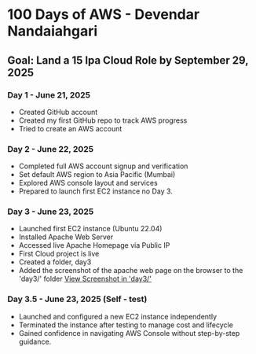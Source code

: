 # 100 Days of AWS - Devendar Nandaiahgari

## Goal: Land a 15 lpa Cloud Role by September 29, 2025

### Day 1 - June 21, 2025

- Created GitHub account
- Created my first GitHub repo to track AWS progress
- Tried to create an AWS account

### Day 2 - June 22, 2025

- Completed full AWS account signup and verification
- Set default AWS region to Asia Pacific (Mumbai)
- Explored AWS console layout and services
- Prepared to launch first EC2 instance no Day 3.

### Day 3 - June 23, 2025

- Launched first EC2 instance (Ubuntu 22.04)
- Installed Apache Web Server
- Accessed live Apache Homepage via Public IP
- First Cloud project is live
- Created a folder, day3
- Added the screenshot of the apache web page on the browser to the 'day3/' folder [View Screenshot in 'day3/'](day3/apache-page.png)

### Day 3.5 - June 23, 2025 (Self - test)

- Launched and configured a new EC2 instance independently
- Terminated the instance after testing to manage cost and lifecycle
- Gained confidence in navigating AWS Console without step-by-step guidance.
